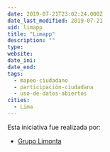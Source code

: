 ```yaml
---
date: 2019-07-21T23:02:24.000Z
date_last_modified: 2019-07-21
uid: limapp
title: "Limapp"
description: ""
type: 
website: 
date_ini: 
date_end: 
tags:
  - mapeo-ciudadano
  - participación-ciudadana
  - uso-de-datos-abiertos
cities: 
  - Lima
---
```


Esta iniciativa fue realizada por:

- [Grupo Limonta](/organizaciones/grupo-limonta)
